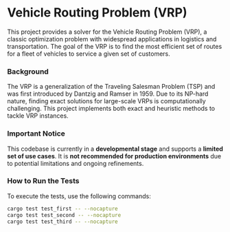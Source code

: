 # Vehicle Routing Problem (VRP)

This project provides a solver for the Vehicle Routing Problem (VRP), a classic optimization problem with widespread applications in logistics and transportation. The goal of the VRP is to find the most efficient set of routes for a fleet of vehicles to service a given set of customers.

### Background

The VRP is a generalization of the Traveling Salesman Problem (TSP) and was first introduced by Dantzig and Ramser in 1959. Due to its NP-hard nature, finding exact solutions for large-scale VRPs is computationally challenging. This project implements both exact and heuristic methods to tackle VRP instances.


### Important Notice

This codebase is currently in a **developmental stage** and supports a **limited set of use cases**. It is **not recommended for production environments** due to potential limitations and ongoing refinements.


### How to Run the Tests

To execute the tests, use the following commands:

```bash
cargo test test_first -- --nocapture
cargo test test_second -- --nocapture
cargo test test_third -- --nocapture
```
